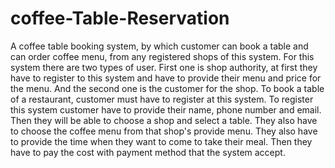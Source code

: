 # coffee-Table-Reservation
A coffee table booking system, by which customer can book a table and can order coffee menu, from any registered shops of this system. For this system there are two types of user. First one is shop authority, at first they have to register to this system and have to provide their menu and price for the menu. And the second one is the customer for the shop. To book a table of a restaurant, customer must have to register at this system. To register this system customer have to provide their name, phone number and email. Then they will be able to choose a shop and select a table. They also have to choose the coffee menu from that shop's provide menu. They also have to provide the time when they want to come to take their meal. Then they have to pay the cost with payment method that the system accept.
